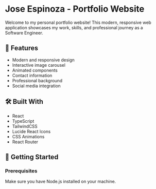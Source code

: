 # Jose Espinoza - Portfolio Website

Welcome to my personal portfolio website! This modern, responsive web application showcases my work, skills, and professional journey as a Software Engineer.

## 🚀 Features

- Modern and responsive design
- Interactive image carousel
- Animated components
- Contact information
- Professional background
- Social media integration

## 🛠️ Built With

- React
- TypeScript
- TailwindCSS
- Lucide React Icons
- CSS Animations
- React Router

## 🏁 Getting Started

### Prerequisites

Make sure you have Node.js installed on your machine.

